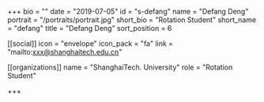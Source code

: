 +++
bio = ""
date = "2019-07-05"
id = "s-defang"
name = "Defang Deng"
portrait = "/portraits/portrait.jpg"
short_bio = "Rotation Student"
short_name = "defang"
title = "Defang Deng"
sort_position = 6

[[social]]
    icon = "envelope"
    icon_pack = "fa"
    link = "mailto:xxx@shanghaitech.edu.cn"

[[organizations]]
    name = "ShanghaiTech. University"
    role = "Rotation Student"

+++
